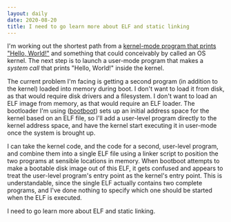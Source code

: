 ```yaml
---
layout: daily
date: 2020-08-20
title: I need to go learn more about ELF and static linking
---
```


I'm working out the shortest path from a
[kernel-mode program that prints "Hello, World!"](https://github.com/stevebob/hello-kernel)
and something that could conceivably by called an OS kernel.
The next step is to launch a user-mode program that makes a _system call_ that prints
"Hello, World!" inside the kernel.

The current problem I'm facing is getting a second program (in addition to the kernel)
loaded into memory during boot. I don't want to load it from disk, as that would
require disk drivers and a filesystem. I don't want to load an ELF image from memory,
as that would require an ELF loader.
The bootloader I'm using ([bootboot](https://wiki.osdev.org/BOOTBOOT))
sets up an initial address space for the kernel based on an ELF file, so I'll add a user-level
program directly to the kernel address space, and have the kernel start executing it
in user-mode once the system is brought up.

I can take the kernel code, and the code for a second, user-level program, and combine them into
a single ELF file using a linker script to position the two programs at sensible locations in
memory. When bootboot attempts to make a bootable disk image out of this ELF, it gets confused
and appears to treat the user-level program's entry point as the kernel's entry point.
This is understandable, since the single ELF actually contains two complete programs,
and I've done nothing to specify which one should be started when the ELF is executed.

I need to go learn more about ELF and static linking.

